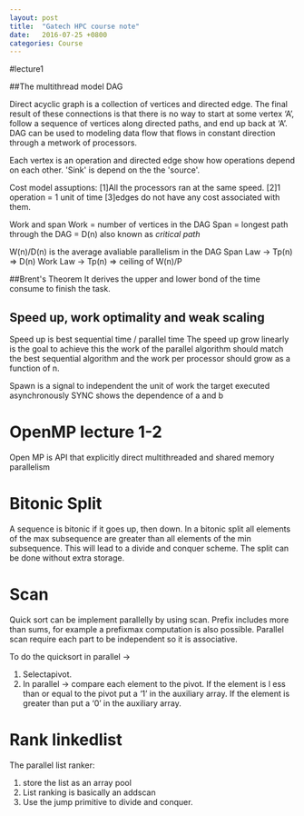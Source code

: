 ```yaml
---
layout: post
title:  "Gatech HPC course note"
date:   2016-07-25 +0800
categories: Course
---
```


#lecture1

##The multithread model  DAG

Direct acyclic graph is a collection of vertices and directed edge. The final result of these connections is that there is no way to start at some vertex ‘A’, follow a sequence of vertices along directed paths, and end up back at ‘A’. DAG can be used to modeling data flow that flows in constant direction through a metwork of processors.

Each vertex is an operation and directed edge show how operations depend on each other. 'Sink' is depend on the the 'source'.

Cost model assuptions: 
[1]All the processors ran at the same speed. 
[2]1 operation = 1 unit of time 
[3]edges do not have any cost associated with them.

Work and span 
Work = number of vertices in the DAG
Span = longest path through the DAG = D(n) also known as _critical_ _path_

W(n)/D(n) is the average avaliable parallelism in the DAG
Span Law → Tp(n) => D(n)
Work Law → Tp(n) => ceiling of W(n)/P

##Brent's Theorem 
It derives the upper and lower bond of the time consume to finish the task.

## Speed up, work optimality and weak scaling

Speed up is best sequential time / parallel time
The speed up grow linearly is the goal to achieve this the work of the parallel algorithm should match the best sequential algorithm and the work per processor should grow as a function of n.

Spawn is a signal to independent the unit of work the target executed asynchronously
SYNC shows the dependence of a and b

# OpenMP lecture 1-2
Open MP is API that explicitly direct multithreaded and shared memory parallelism

# Bitonic Split

A sequence is bitonic if it goes up, then down. In a bitonic split all elements of the max subsequence are greater than all elements of the min subsequence.
This will lead to a divide and conquer scheme. The split can be done without extra storage.

# Scan

Quick sort can be implement parallelly by using scan. Prefix includes more than sums, for example a prefix­max computation is also possible. Parallel scan require each part to be independent so it is associative.

To do the quicksort in parallel →
1. Selectapivot. 
2. In parallel → compare each element to the pivot. If the element is l ess than or equal to
the pivot put a ‘1’ in the auxiliary array. If the element is greater than put a ‘0’ in the auxiliary array.

# Rank linkedlist

The parallel list ranker:
1. store the list as an array pool
2. List ranking is basically an addscan
3. Use the jump primitive to divide and conquer.



